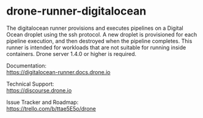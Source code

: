 # drone-runner-digitalocean

The digitalocean runner provisions and executes pipelines on a Digital Ocean droplet using the ssh protocol. A new droplet is provisioned for each pipeline execution, and then destroyed when the pipeline completes. This runner is intended for workloads that are not suitable for running inside containers. Drone server 1.4.0 or higher is required.

Documentation:<br/>
https://digitalocean-runner.docs.drone.io

Technical Support:<br/>
https://discourse.drone.io

Issue Tracker and Roadmap:<br/>
https://trello.com/b/ttae5E5o/drone
